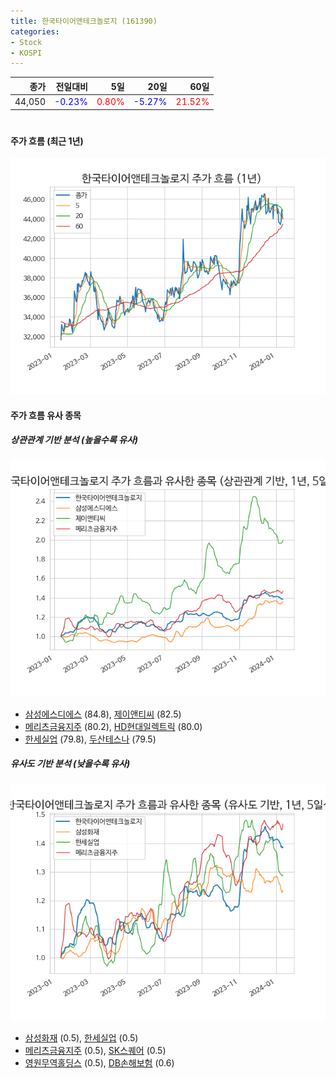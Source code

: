 ```yaml
---
title: 한국타이어앤테크놀로지 (161390)
categories:
- Stock
- KOSPI
---
```


|종가|전일대비|5일|20일|60일|
|---:|-------:|--:|---:|---:|
|44,050|<span style="color: blue">-0.23%</span>|<span style="color: red">0.80%</span>|<span style="color: blue">-5.27%</span>|<span style="color: red">21.52%</span>|

<!-- more -->
#
#### 주가 흐름 (최근 1년)
![161390](/assets/images/stock/161390.png)


#### 주가 흐름 유사 종목


##### 상관관계 기반 분석 (높을수록 유사)
![161390](/assets/images/stock/161390_corr.png)
- [삼성에스디에스](/018260/) (84.8), [제이앤티씨](/204270/) (82.5)
- [메리츠금융지주](/138040/) (80.2), [HD현대일렉트릭](/267260/) (80.0)
- [한세실업](/105630/) (79.8), [두산테스나](/131970/) (79.5)


##### 유사도 기반 분석 (낮을수록 유사)	
![161390](/assets/images/stock/161390_sim.png)
- [삼성화재](/000810/) (0.5), [한세실업](/105630/) (0.5)
- [메리츠금융지주](/138040/) (0.5), [SK스퀘어](/402340/) (0.5)
- [영원무역홀딩스](/009970/) (0.5), [DB손해보험](/005830/) (0.6)